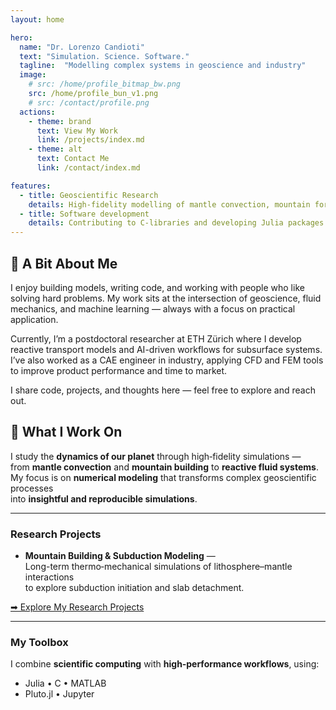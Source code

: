 ```yaml
---
layout: home

hero:
  name: "Dr. Lorenzo Candioti"
  text: "Simulation. Science. Software."
  tagline:  "Modelling complex systems in geoscience and industry"
  image:
    # src: /home/profile_bitmap_bw.png
    src: /home/profile_bun_v1.png
    # src: /contact/profile.png
  actions:
    - theme: brand
      text: View My Work
      link: /projects/index.md
    - theme: alt
      text: Contact Me
      link: /contact/index.md

features:
  - title: Geoscientific Research
    details: High-fidelity modelling of mantle convection, mountain formation, and reactive fluid systems using Julia, C, and MATLAB
  - title: Software development
    details: Contributing to C-libraries and developing Julia packages for geodynamic modelling — combining numerical precision with clean, reproducible code.
---
```

## 👋 A Bit About Me

I enjoy building models, writing code, and working with people who like solving hard problems.
My work sits at the intersection of geoscience, fluid mechanics, and machine learning — always with a focus on practical application.

Currently, I’m a postdoctoral researcher at ETH Zürich where I develop reactive transport models and AI-driven workflows for subsurface systems. I’ve also worked as a CAE engineer in industry, applying CFD and FEM tools to improve product performance and time to market.

I share code, projects, and thoughts here — feel free to explore and reach out.

## 🚀 What I Work On

I study the **dynamics of our planet** through high‑fidelity simulations —  
from **mantle convection** and **mountain building** to **reactive fluid systems**.  
My focus is on **numerical modeling** that transforms complex geoscientific processes  
into **insightful and reproducible simulations**.

---

### Research Projects

- **Mountain Building & Subduction Modeling** —  
  Long-term thermo‑mechanical simulations of lithosphere–mantle interactions  
  to explore subduction initiation and slab detachment.

<!-- - **Reactive Fluid Systems** —  
  Coupled flow and chemical models to understand subsurface processes  
  relevant to energy, resources, and natural hazards. -->

<!-- - **AI‑Enhanced Geoscience** —  
  Integrating **machine learning and automatic differentiation**  
  to accelerate and extend classical simulation methods. -->

[➡ Explore My Research Projects](/projects/geoscientific_modelling)

---

### My Toolbox

I combine **scientific computing** with **high‑performance workflows**, using:

- Julia • C • MATLAB  
- Pluto.jl • Jupyter  
<!-- - Multiphase Flow • Machine Learning • Numerical Optimization -->
